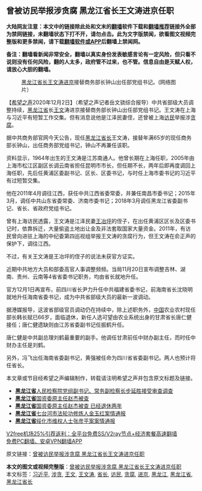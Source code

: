  <h2>曾被访民举报涉贪腐 黑龙江省长王文涛进京任职</h2> <p class="notice"><b>大陆网友注意：本文中的链接除此处和文末的<a href="https://github.com/bannedbook/fanqiang" >翻墙</a>软件下载和<a href="https://github.com/killgcd/justmysocks/blob/master/README.md">翻墙推荐</a>链接外全部为禁网链接，未翻墙状态下打不开，请勿点击。此为文字版禁闻，欲看图文视频完整版和更多禁闻，请下载<a href="https://github.com/bannedbook/fanqiang">翻墙软件或APP</a>后翻墙上禁闻网。</p><p>备注：翻墙看新闻非常安全，翻墙以真实身份发表敏感言论有一定风险，但只看不说则没有任何风险，翻的人太多，政府管不过来，也不管。信息自由是天赋人权，请放心大胆的翻墙。</b></p>  <div class="entry"> <figure><figcaption><a href="https://www.bannedbook.org/bnews/tag/%E9%BB%91%E9%BE%99%E6%B1%9F%E7%9C%81%E9%95%BF/" class="st_tag internal_tag" rel="tag" title="标签 黑龙江省长 下的日志">黑龙江省长</a><a href="https://www.bannedbook.org/bnews/tag/%e7%8e%8b%e6%96%87%e6%b6%9b/" class="st_tag internal_tag" rel="tag" title="标签 王文涛 下的日志">王文涛</a><a href="https://www.bannedbook.org/bnews/tag/%E8%BF%9B%E4%BA%AC/" class="st_tag internal_tag" rel="tag" title="标签 进京 下的日志">进京</a>接替商务部长钟山出任部党组书记。(网络图片）</figcaption></figure> <p>【<span class='wp_keywordlink_affiliate'><a href="https://www.soundofhope.org" title="希望之声" target="_blank">希望之声</a></span>2020年12月2日】（希望之声记者岳文骁综合报导）中共省部级大员调整持续，<a href="https://www.bannedbook.org/bnews/tag/%E9%BB%91%E9%BE%99%E6%B1%9F%E7%9C%81/" class="st_tag internal_tag" rel="tag" title="标签 黑龙江省 下的日志">黑龙江省</a>长<a href="https://www.bannedbook.org/bnews/tag/%E7%8E%8B%E6%96%87/" class="st_tag internal_tag" rel="tag" title="标签 王文 下的日志">王文</a>涛进京接替商务部长钟山出任部党组书记。王文涛在上海与习近平有短暂工作交集。但有消息说他是江泽民妻侄，还曾被上海<a href="https://www.bannedbook.org/bnews/tag/%e8%ae%bf%e6%b0%91/" class="st_tag internal_tag" rel="tag" title="标签 访民 下的日志">访民</a>举报涉<a href="https://www.bannedbook.org/bnews/tag/%E8%B4%AA%E8%85%90/" class="st_tag internal_tag" rel="tag" title="标签 贪腐 下的日志">贪腐</a>。</p> <p>据中共商务部官网今天公告，现任<a href="https://www.bannedbook.org/bnews/tag/%e9%bb%91%e9%be%99%e6%b1%9f/" class="st_tag internal_tag" rel="tag" title="标签 黑龙江 下的日志">黑龙江</a><a href="https://www.bannedbook.org/bnews/tag/%E7%9C%81%E9%95%BF/" class="st_tag internal_tag" rel="tag" title="标签 省长 下的日志">省长</a>王文涛，接替年满65岁的现任商务部长钟山，出任商务部党组书记，钟山不再兼任该职。</p> <p>资料显示，1964年出生的王文涛是江苏南通人。他曾长期在上海任职，2005年由上海市松江区副区长调云南省担任昆明市市长，但任期不长，两年后即再度调回上海任职，先后任黄浦区委副书记、区长、区委书记，与时任上海市委书记的习近平有过短暂交集。</p> <p>他在2011年4月调往江西，获任中共江西省委常委，并兼任南昌市委书记；2015年3月，调任中共山东省委常委、济南市委书记；2018年3月调任黑龙江省委副书记、省长、省政府党组书记。</p>  <p>曾有上海访民透露，王文涛是江泽民妻<span class='wp_keywordlink'><a href="https://www.bannedbook.org/forum2/topic2372.html" title="《江泽民原配王冶平：长春一汽一枝花》" target="_blank">王冶坪</a></span>的侄子，在出任黄浦区区长及区委书记时，依靠拆迁，大量偷盗土地出让金及非法套取国家大量资金。2011年，有访民曾向进驻上海的中纪委第四巡视组举报王文涛的贪腐行为，但王文涛在俞正声的保护下，调往江西。</p> <p>不过，有关王文涛是王冶坪的侄子的说法未获官方证实。</p> <p>近期中共地方大员和部委高官人事调整频频。当局11月20日宣布调整吉林、湖南、贵州、云南等4省省委书记职务，均由省长就地升任。</p> <p>官方12月1日再宣布，前四川省长尹力升任中共福建省委书记，前海南省长沈晓明就地升任海南省委书记，成为中共省部级大员的最新一波调动。</p>  <p>据港媒报导，这波省部级官员调动仍在持续中，除上述职务外，<span class='wp_keywordlink_affiliate'><a href="https://www.bannedbook.org/" title="中国" target="_blank">中国</a></span>农业农村现任部长韩长赋已66岁，面临退休，新任人选可望由农业系统出身的甘肃省长唐仁健接任；唐仁健遗缺则由江苏省委副书记任振鹤升任。</p> <p>唐仁健是中共副总理刘鹤最重要的副手。他调任甘肃前任中财办副主任，而时任中财办主任是刘鹤。</p> <p>另外，冯飞出任海南省委副书记，黄强被任命为四川省省委副书记。两人也预计将任省长。</p> <p>本文章或节目经希望之声编辑制作，转载请注明希望之声并包含原文标题及链接。</p>  <ul class='op-related-articles' title='相关阅读'> <li><a href='https://www.bannedbook.org/bnews/baitai/20201108/1427846.html' target='_blank'><b>黑龙江省</b>人民检察院党组副书记、常务副检察长步延胜接受审查调查</a></li> <li><a href='https://www.bannedbook.org/bnews/baitai/20200714/1360835.html' target='_blank'><b>黑龙江省</b>国资委原主任赵杰被查</a></li> <li><a href='https://www.bannedbook.org/bnews/baitai/20200714/1360750.html' target='_blank'><b>黑龙江省</b>国资委原主任赵杰被查 已经退休两年</a></li> <li><a href='https://www.bannedbook.org/bnews/weiquan/20200714/1360591.html' target='_blank'><b>黑龙江省</b>七台河市法轮功修炼人金玉红案情通报</a></li> <li><a href='https://www.bannedbook.org/bnews/weiquan/20200528/1335940.html' target='_blank'><b>黑龙江省</b>绥化市维权人士张彦平案案情通报</a></li> </ul> <p class="texttj"> <a href="https://www.bannedbook.org/forum23/topic22702.html" target="_blank">V2free机场25%引荐返利：全平台免费SS/V2ray节点+经济套餐高速翻墙</a><br/> <a href="https://github.com/bannedbook/fanqiang/wiki/%E7%A6%81%E9%97%BB%E7%BD%91%E5%AE%89%E5%8D%93%E7%BF%BB%E5%A2%99%E6%96%B0%E9%97%BBAPP" target="_blank">免费PC翻墙、安卓VPN翻墙APP</a></p><p>原文链接：<a class="src_link"  href="https://www.soundofhope.org/post/449269" target="_blank">曾被访民举报涉贪腐 黑龙江省长王文涛进京任职</a></p><a name='sharetosocial'></a>       <div><b>本文的图文或视频完整版</b>：<a href='https://www.bannedbook.org/bnews/comments/20201202/1440910.html'>曾被访民举报涉贪腐 黑龙江省长王文涛进京任职</a></div>  </div><!--END ENTRY--> <div class="postfooter"> <div>本文标签：<a href="https://www.bannedbook.org/bnews/tag/%e4%b9%a0%e8%bf%91%e5%b9%b3/" rel="tag">习近平</a>, <a href="https://www.bannedbook.org/bnews/tag/%E6%B6%89%E8%B4%AA/" rel="tag">涉贪</a>, <a href="https://www.bannedbook.org/bnews/tag/%E7%8E%8B%E6%96%87/" rel="tag">王文</a>, <a href="https://www.bannedbook.org/bnews/tag/%e7%8e%8b%e6%96%87%e6%b6%9b/" rel="tag">王文涛</a>, <a href="https://www.bannedbook.org/bnews/tag/%E7%9C%81%E9%95%BF/" rel="tag">省长</a>, <a href="https://www.bannedbook.org/bnews/tag/%e8%ae%bf%e6%b0%91/" rel="tag">访民</a>, <a href="https://www.bannedbook.org/bnews/tag/%E8%B4%AA%E8%85%90/" rel="tag">贪腐</a>, <a href="https://www.bannedbook.org/bnews/tag/%E8%BF%9B%E4%BA%AC/" rel="tag">进京</a>, <a href="https://www.bannedbook.org/bnews/tag/%e9%bb%91%e9%be%99%e6%b1%9f/" rel="tag">黑龙江</a>, <a href="https://www.bannedbook.org/bnews/tag/%E9%BB%91%E9%BE%99%E6%B1%9F%E7%9C%81/" rel="tag">黑龙江省</a>, <a href="https://www.bannedbook.org/bnews/tag/%E9%BB%91%E9%BE%99%E6%B1%9F%E7%9C%81%E9%95%BF/" rel="tag">黑龙江省长</a></div>  </div><!--END POSTFOOTER--> 